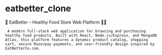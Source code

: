 # eatbetter_clone
🥗 EatBetter – Healthy Food Store Web Platform 🍎🥗

     A modern full-stack web application for browsing and purchasing healthy food products. Built with React, Node.js/Express, and MongoDB Atlas, this platform features a dynamic product catalog, shopping cart, secure Razorpay payments, and user-friendly design inspired by EatBetterCo.com.


